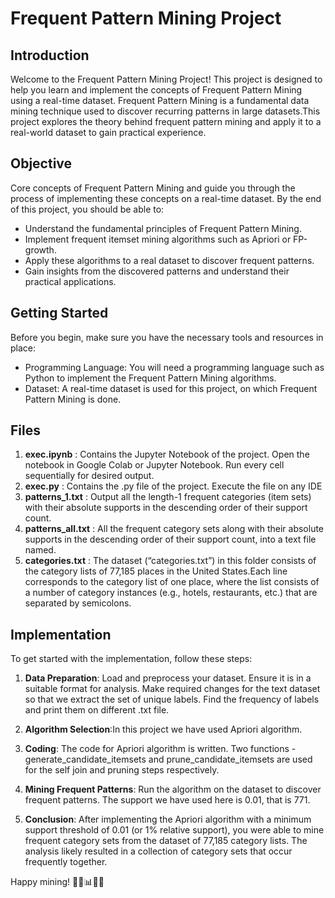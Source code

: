 # Frequent Pattern Mining Project

## Introduction

Welcome to the Frequent Pattern Mining Project! This project is designed to help you learn and implement the concepts of Frequent Pattern Mining using a real-time dataset. Frequent Pattern Mining is a fundamental data mining technique used to discover recurring patterns in large datasets.This project explores the theory behind frequent pattern mining and apply it to a real-world dataset to gain practical experience.

## Objective

Core concepts of Frequent Pattern Mining and guide you through the process of implementing these concepts on a real-time dataset. By the end of this project, you should be able to:

- Understand the fundamental principles of Frequent Pattern Mining.
- Implement frequent itemset mining algorithms such as Apriori or FP-growth.
- Apply these algorithms to a real dataset to discover frequent patterns.
- Gain insights from the discovered patterns and understand their practical applications.

## Getting Started

Before you begin, make sure you have the necessary tools and resources in place:

- Programming Language: You will need a programming language such as Python to implement the Frequent Pattern Mining algorithms.
- Dataset: A real-time dataset is used for this project, on which Frequent Pattern Mining is done.

## Files 

1. **exec.ipynb** : Contains the Jupyter Notebook of the project. Open the notebook in Google Colab or Jupyter Notebook. Run every cell sequentially for desired output. 
2. **exec.py** : Contains the .py file of the project. Execute the file on any IDE
3. **patterns_1.txt** : Output all the length-1 frequent categories (item sets) with their  absolute supports in the descending order of their support count.
4. **patterns_all.txt** : All the frequent category sets along with their absolute supports in the descending order of their support count, into a text file named.
5. **categories.txt** : The dataset (“categories.txt”) in this folder consists of the category lists of 77,185 places in the United States.Each line corresponds to the category list of one place, where the list consists of a number of category instances (e.g., hotels, restaurants, etc.) that are separated by semicolons.

## Implementation

To get started with the implementation, follow these steps:

1. **Data Preparation**: Load and preprocess your dataset. Ensure it is in a suitable format for analysis. Make required changes for the text dataset so that we extract the set of unique labels. Find the frequency of labels and print them on different .txt file.

2. **Algorithm Selection**:In this project we have used Apriori algorithm.

3. **Coding**: The code for Apriori algorithm is written. Two functions - generate_candidate_itemsets and prune_candidate_itemsets are used for the self join and pruning steps respectively.

4. **Mining Frequent Patterns**: Run the algorithm on the dataset to discover frequent patterns. The support we have used here is 0.01, that is 771.

5. **Conclusion**: After implementing the Apriori algorithm with a minimum support threshold of 0.01 (or 1% relative support), you were able to mine frequent category sets from the dataset of 77,185 category lists. The analysis likely resulted in a collection of category sets that occur frequently together.

Happy mining! 👷‍♂️📊🕵‍♀️